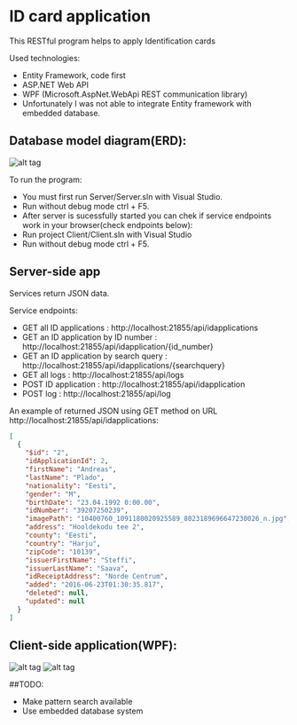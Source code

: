 # ID card application
This RESTful program helps to apply Identification cards

Used technologies:
* Entity Framework, code first
* ASP.NET Web API
* WPF (Microsoft.AspNet.WebApi REST communication library)
* Unfortunately I was not able to integrate Entity framework with embedded database.

## Database model diagram(ERD):
![alt tag](http://phonewe.freeiz.com/IDApplication.png)



To run the program:
* You must first run Server/Server.sln with Visual Studio.
* Run without debug mode ctrl + F5.
* After server is sucessfully started you can chek if service endpoints work in your browser(check endpoints below):
* Run project Client/Client.sln with Visual Studio
* Run without debug mode ctrl + F5.


## Server-side app
Services return JSON data.

Service endpoints:
* GET all ID applications : http://localhost:21855/api/idapplications
* GET an ID application by ID number : http://localhost:21855/api/idapplication/{id_number}
* GET an ID application by search query : http://localhost:21855/api/idapplications/{searchquery}
* GET all logs : http://localhost:21855/api/logs
* POST ID application : http://localhost:21855/api/idapplication
* POST log : http://localhost:21855/api/log

An example of returned JSON using GET method on URL http://localhost:21855/api/idapplications:

```json
[
  {
    "$id": "2",
    "idApplicationId": 2,
    "firstName": "Andreas",
    "lastName": "Plado",
    "nationality": "Eesti",
    "gender": "M",
    "birthDate": "23.04.1992 0:00.00",
    "idNumber": "39207250239",
    "imagePath": "10400760_1091180020925589_8023189696647230026_n.jpg",
    "address": "Hooldekodu tee 2",
    "county": "Eesti",
    "country": "Harju",
    "zipCode": "10139",
    "issuerFirstName": "Steffi",
    "issuerLastName": "Saava",
    "idReceiptAddress": "Norde Centrum",
    "added": "2016-06-23T01:30:35.817",
    "deleted": null,
    "updated": null
  }
]
```

## Client-side application(WPF):
![alt tag](http://phonewe.freeiz.com/IDApplicationApplying.png)
![alt tag](http://phonewe.freeiz.com/IDApplicationViewing.png)

##TODO:
* Make pattern search available
* Use embedded database system

